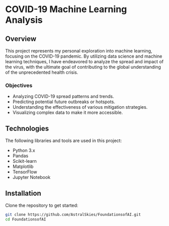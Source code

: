 # COVID-19 Machine Learning Analysis

## Overview
This project represents my personal exploration into machine learning, focusing on the COVID-19 pandemic. By utilizing data science and machine learning techniques, I have endeavored to analyze the spread and impact of the virus, with the ultimate goal of contributing to the global understanding of the unprecedented health crisis.

### Objectives
- Analyzing COVID-19 spread patterns and trends.
- Predicting potential future outbreaks or hotspots.
- Understanding the effectiveness of various mitigation strategies.
- Visualizing complex data to make it more accessible.

## Technologies
The following libraries and tools are used in this project:
- Python 3.x
- Pandas
- Scikit-learn
- Matplotlib
- TensorFlow
- Jupyter Notebook

## Installation
Clone the repository to get started:
```bash
git clone https://github.com/AstralSkies/FoundationsofAI.git
cd FoundationsofAI
```
